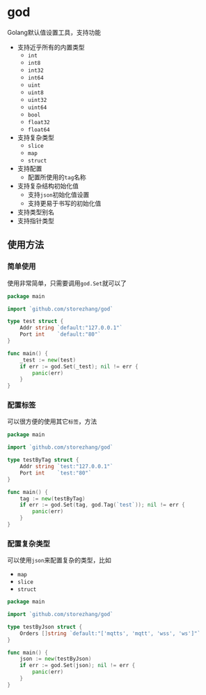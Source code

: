 # god

Golang默认值设置工具，支持功能

- 支持近乎所有的内置类型
    - `int`
    - `int8`
    - `int32`
    - `int64`
    - `uint`
    - `uint8`
    - `uint32`
    - `uint64`
    - `bool`
    - `float32`
    - `float64`
- 支持复杂类型
    - `slice`
    - `map`
    - `struct`
- 支持配置
    - 配置所使用的`tag`名称
- 支持复杂结构初始化值
    - 支持`json`初始化值设置
    - 支持更易于书写的初始化值
- 支持类型别名
- 支持指针类型

## 使用方法

### 简单使用

使用非常简单，只需要调用`god.Set`就可以了

```go
package main

import `github.com/storezhang/god`

type test struct {
    Addr string `default:"127.0.0.1"`
    Port int    `default:"80"`
}

func main() {
    _test := new(test)
    if err := god.Set(_test); nil != err {
        panic(err)
    }
}
```

### 配置标签

可以很方便的使用其它`标签`，方法

```go
package main

import `github.com/storezhang/god`

type testByTag struct {
    Addr string `test:"127.0.0.1"`
    Port int    `test:"80"`
}

func main() {
    tag := new(testByTag)
    if err := god.Set(tag, god.Tag(`test`)); nil != err {
        panic(err)
    }
}
```

### 配置复杂类型

可以使用`json`来配置复杂的类型，比如

- `map`
- `slice`
- `struct`

```go
package main

import `github.com/storezhang/god`

type testByJson struct {
    Orders []string `default:"['mqtts', 'mqtt', 'wss', 'ws']"`
}

func main() {
    json := new(testByJson)
    if err := god.Set(json); nil != err {
        panic(err)
    }
}
```

